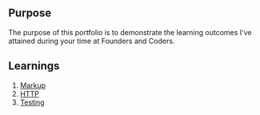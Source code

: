 ## Purpose

The purpose of this portfolio is to demonstrate the learning outcomes I've attained during your time at Founders and Coders.


## Learnings

1. [Markup](/learnings/markup.md)
1. [HTTP](/learnings/http.md)
1. [Testing](/learnings/testing.md)
